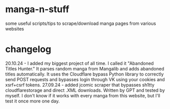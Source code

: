 # manga-n-stuff
some useful scripts/tips to scrape/download manga pages from various websites
# changelog
20.10.24 - I added my biggest project of all time. I called it "Abandoned Titles Hunter." It parses random manga from Mangalib and adds abandoned titles automatically. It uses the Cloudflare bypass Python library to correctly send POST requests and bypasses login through VK using your cookies and xsrf+csrf tokens.
27.09.24 - added jcomic scraper that bypasses sh1tty cloudflarestorage and direct .XML downloads. Written by GPT and tested by myself. I don't know if it works with every manga from this website, but I'll test it once more one day.
